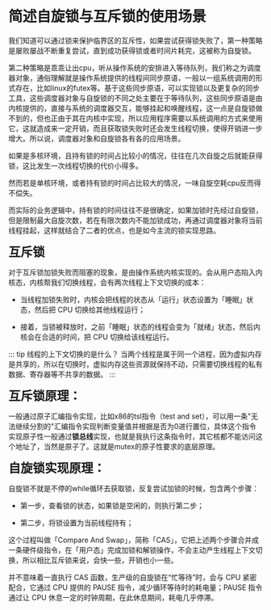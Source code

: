 # 简述自旋锁与互斥锁的使用场景

我们知道可以通过锁来保护临界区的互斥性，如果尝试获得锁失败了，第一种策略是屡败屡战不断重复尝试，直到成功获得锁或者时间片耗完，这被称为自旋锁。

第二种策略是乖乖让出cpu，听从操作系统的安排进入等待队列，我们称之为调度器对象，通俗理解就是操作系统提供的线程间同步原语，一般以一组系统调用的形式存在，比如linux的futex等。基于这些同步原语，可以实现锁以及更复杂的同步工具，这些调度器对象与自旋锁的不同之处主要在于等待队列，这些同步原语是由内核提供的，直接与系统的调度器交互，能够挂起和唤醒线程，这一点是自旋锁做不到的，但也正由于其在内核中实现，所以应用程序需要以系统调用的方式来使用它，这就造成来一定开销，而且获取锁失败时还会发生线程切换，使得开销进一步增大。所以说，调度器对象和自旋锁各有各的应用场景。

如果是多核环境，且持有锁的时间占比较小的情况，往往在几次自旋之后就能获得锁，这比发生一次线程切换的代价小得多。

然而若是单核环境，或者持有锁的时间占比较大的情况，一味自旋空耗cpu反而得不偿失。

而实际的业务逻辑中，持有锁的时间往往不是很确定，如果加锁时先经过自旋锁，但是限制最大自旋次数，若在有限次数内不能加锁成功，再通过调度器对象将当前线程挂起，这样就结合了二者的优点，也是如今主流的锁实现思路。


<font size=5>**互斥锁**</font>

对于互斥锁加锁失败而阻塞的现象，是由操作系统内核实现的。会从用户态陷入内核态，内核帮我们切换线程，会有两次线程上下文切换的成本：

- 当线程加锁失败时，内核会把线程的状态从「运行」状态设置为「睡眠」状态，然后把 CPU 切换给其他线程运行；
  
- 接着，当锁被释放时，之前「睡眠」状态的线程会变为「就绪」状态，然后内核会在合适的时间，把 CPU 切换给该线程运行。

::: tip 线程的上下文切换的是什么？
当两个线程是属于同一个进程，因为虚拟内存是共享的，所以在切换时，虚拟内存这些资源就保持不动，只需要切换线程的私有数据、寄存器等不共享的数据。
:::

<font size=5>**互斥锁原理：**</font>


一般通过原子汇编指令实现，比如x86的tsl指令（test and set），可以用一条"无法继续分割的"汇编指令实现判断变量值并根据是否为0进行置位，具体这个指令实现原子性一般通过**锁总线**实现，也就是我执行这条指令时，其它核都不能访问这个地址了，当然是原子了。这就是mutex的原子性要求的底层原理。


<font size=5>**自旋锁实现原理：**</font>

自旋锁不就是不停的while循环去获取锁，反复尝试加锁的时候，包含两个步骤：

- 第一步，查看锁的状态，如果锁是空闲的，则执行第二步；
  
- 第二步，将锁设置为当前线程持有；

这个过程叫做「Compare And Swap」，简称「CAS」，它把上述两个步骤合并成一条硬件级指令，在「用户态」完成加锁和解锁操作，不会主动产生线程上下文切换，所以相比互斥锁来说，会快一些，开销也小一些。

并不意味着一直执行 CAS 函数，生产级的自旋锁在“忙等待”时，会与 CPU 紧密配合，它通过 CPU 提供的 PAUSE 指令，减少循环等待时的耗电量；PAUSE 指令通过让 CPU 休息一定的时钟周期，在此休息期间，耗电几乎停滞。
